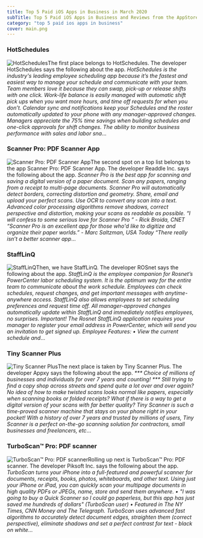 ```yaml
---
title: Top 5 Paid iOS Apps in Business in March 2020
subTitle: Top 5 Paid iOS Apps in Business and Reviews from the AppStore in March 2020.
category: "top 5 paid ios apps in business"
cover: main.png
---
```


### HotSchedules

![HotSchedules](https://is4-ssl.mzstatic.com/image/thumb/Purple114/v4/5c/1d/7a/5c1d7af3-afe7-bb9a-f0bd-010ece8ef8a7/AppIcon-0-0-1x_U007emarketing-0-0-0-7-0-0-sRGB-0-0-0-GLES2_U002c0-512MB-85-220-0-0.png/100x100bb.png)The first place belongs to HotSchedules. The developer HotSchedules says the following about the app. _HotSchedules is the industry's leading employee scheduling app because it’s the fastest and easiest way to manage your schedule and communicate with your team.    Team members love it because they can swap, pick-up or release shifts with one click. Work-life balance is easily managed with automatic shift pick ups when you want more hours, and time off requests for when you don’t.  Calendar sync and notifications keep your Schedules and the roster automatically updated to your phone with any manager-approved changes.  Managers appreciate the 75% time savings when building schedules and one-click approvals for shift changes.  The ability to monitor business performance with sales and labor sna_...

### Scanner Pro: PDF Scanner App

![Scanner Pro: PDF Scanner App](https://is2-ssl.mzstatic.com/image/thumb/Purple114/v4/ff/97/ea/ff97ea20-8dd7-99e8-7651-c9c4bbc6836e/ScannerPro-0-0-1x_U007emarketing-0-0-0-6-0-0-sRGB-0-0-0-GLES2_U002c0-512MB-85-220-0-0.png/100x100bb.png)The second spot on a top list belongs to the app Scanner Pro: PDF Scanner App. The developer Readdle Inc. says the following about the app. _Scanner Pro is the best app for scanning and saving a digital version of a paper document. Scan any papers, ranging from a receipt to multi-page documents. Scanner Pro will automatically detect borders, correcting distortion and geometry. Share, email and upload your perfect scans. Use OCR to convert any scan into a text.  Advanced color processing algorithms remove shadows, correct perspective and distortion, making your scans as readable as possible.  “I will confess to some serious love for Scanner Pro ” - Rick Broida, CNET “Scanner Pro is an excellent app for those who'd like to digitize and organize their paper worlds.” - Marc Saltzman, USA Today “There really isn’t a better scanner app_...

### StaffLinQ

![StaffLinQ](https://is4-ssl.mzstatic.com/image/thumb/Purple114/v4/b4/59/7b/b4597b54-c109-8730-5cc3-a97cd573533f/AppIcon-0-1x_U007emarketing-0-0-85-220-0-7.png/100x100bb.png)Then, we have StaffLinQ. The developer ROSnet says the following about the app. _StaffLinQ is the employee companion for Rosnet’s PowerCenter labor scheduling system.  It is the optimum way for the entire team to communicate about the work schedule.  Employees can check schedules, request changes, and get important messages with anytime-anywhere access.  StaffLinQ also allows employees to set scheduling preferences and request time off.  All manager-approved changes automatically update within StaffLinQ and immediately notifies employees, no surprises.   Important!  The Rosnet StaffLinQ application requires your manager to register your email address in PowerCenter, which will send you an invitation to get signed up.   Employee Features:   •	View the current schedule and_...

### Tiny Scanner Plus

![Tiny Scanner Plus](https://is4-ssl.mzstatic.com/image/thumb/Purple114/v4/6f/60/ca/6f60ca95-894c-ecb5-0c4b-48024313d63b/AppIcon-0-0-1x_U007emarketing-0-0-0-7-0-0-sRGB-0-0-0-GLES2_U002c0-512MB-85-220-0-0.png/100x100bb.png)The next place is taken by Tiny Scanner Plus. The developer Appxy says the following about the app. _*** Choice of millions of businesses and individuals for over 7 years and counting! ***  Still trying to find a copy shop across streets and spend quite a lot over and over again? No idea of how to make twisted scans looks normal like papers, especially when scanning books or folded receipts? What if there is a way to get a digital version of your scans with far better quality?  Tiny Scanner is such a time-proved scanner machine that stays on your phone right in your pocket! With a history of over 7 years and trusted by millions of users, Tiny Scanner is a perfect on-the-go scanning solution for contractors, small businesses and freelancers, etc_...

### TurboScan™ Pro: PDF scanner

![TurboScan™ Pro: PDF scanner](https://is3-ssl.mzstatic.com/image/thumb/Purple113/v4/99/c3/35/99c335e6-9c62-2faa-f545-bf23c2c26d82/AppIcon-0-0-1x_U007emarketing-0-0-0-7-0-85-220.png/100x100bb.png)Rolling up next is TurboScan™ Pro: PDF scanner. The developer Piksoft Inc. says the following about the app. _TurboScan turns your iPhone into a full-featured and powerful scanner for documents, receipts, books, photos, whiteboards, and other text. Using just your iPhone or iPad, you can quickly scan your multipage documents in high quality PDFs or JPEGs, name, store and send them anywhere.  • "I was going to buy a Quick Scanner so I could go paperless, but this app has just saved me hundreds of dollars" (TurboScan user)  • Featured in The NY Times, CNN Money and The Telegraph.  TurboScan uses advanced fast algorithms to accurately detect document edges, straighten them (correct perspective), eliminate shadows and set a perfect contrast for text - black on white_...

